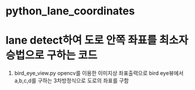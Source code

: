 # python_lane_coordinates

# lane detect하여 도로 안쪽 좌표를 최소자승법으로 구하는 코드

1. bird_eye_view.py
opencv를 이용한 이미지상 좌표출력으로 bird eye뷰에서 a,b,c,d를 구하는 3차방정식으로 도로의 좌표를 구함
